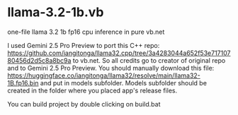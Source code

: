 # llama-3.2-1b.vb
one-file llama 3.2 1b fp16 cpu inference in pure vb.net

I used Gemini 2.5 Pro Preview to port this C++ repo: https://github.com/iangitonga/llama32.cpp/tree/3a4283044a652f53e71710780456d2d5c8a8bc9a to vb.net. So all credits go to creator of original repo and to Gemini 2.5 Pro Preview.
You should manually download this file: https://huggingface.co/iangitonga/llama32/resolve/main/llama32-1B.fp16.bin and put in models subfolder. Models subfolder should be created in the folder where you placed app's release files.

You can build project by double clicking on build.bat
